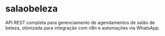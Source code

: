 # salaobeleza
API REST completa para gerenciamento de agendamentos de salão de beleza, otimizada para integração com n8n e automações via WhatsApp.
